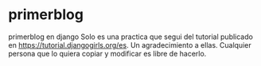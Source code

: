 # primerblog
primerblog en django
Solo es una practica que segui del tutorial publicado en https://tutorial.djangogirls.org/es. Un agradecimiento a ellas.
Cualquier persona que lo quiera copiar y modificar es libre de hacerlo. 
